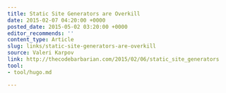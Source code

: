 ```yaml
---
title: Static Site Generators are Overkill
date: 2015-02-07 04:20:00 +0000
posted_date: 2015-05-02 03:20:00 +0000
editor_recommends: ''
content_type: Article
slug: links/static-site-generators-are-overkill
source: Valeri Karpov
link: http://thecodebarbarian.com/2015/02/06/static_site_generators
tool:
- tool/hugo.md

---
```

